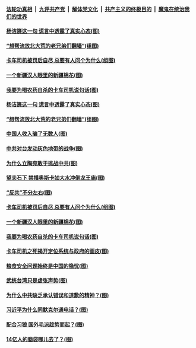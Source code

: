 

####  [法轮功真相](../../../../basic/blob/master/README.md?t=04120502) &nbsp;|&nbsp; [九评共产党](../../../../9ping.md/blob/master/README.md?t=04120502) &nbsp;|&nbsp; [解体党文化](../../../../jtdwh.md/blob/master/README.md?t=04120502)  &nbsp;|&nbsp; [共产主义的终极目的](../../../../gczydzjmd.md/blob/master/README.md?t=04120502) &nbsp;|&nbsp; [魔鬼在统治我们的世界](../../../../mgztzwmdsj.md/blob/master/README.md?t=04120502) 

#### [杨洁篪这一句 谎言中透露了真实心态(图)](../pages/p4/968397.md?t=04120502) 

#### [“想帮流放北大荒的老兄弟们翻墙”(组图)](../pages/p4/968186.md?t=04120502) 


#### [卡车司机被罚后自尽 总要有人问个为什么(组图)](../pages/p4/968261.md?t=04120502) 

#### [一个新疆汉人眼里的新疆棉花(图)](../pages/p4/968264.md?t=04120502) 

#### [我要为喝农药自杀的卡车司机说句话(图)](../pages/p4/968265.md?t=04120502) 


#### [杨洁篪这一句 谎言中透露了真实心态(图)](../pages/p4/968397.md?t=04120502) 

#### [“想帮流放北大荒的老兄弟们翻墙”(组图)](../pages/p4/968186.md?t=04120502) 

#### [中国人收入骗了无数人(图)](../pages/p4/968374.md?t=04120502) 

#### [中共对台发动灰色地带的战争(图)](../pages/p4/968349.md?t=04120502) 

#### [为什么立陶宛敢于挑战中共(图)](../pages/p4/968197.md?t=04120502) 

#### [望夫石下 禁播奥斯卡如大水冲倒龙王庙(图)](../pages/p4/968342.md?t=04120502) 


#### [“反共”不分左右(图)](../pages/p4/968284.md?t=04120502) 

#### [卡车司机被罚后自尽 总要有人问个为什么(组图)](../pages/p4/968261.md?t=04120502) 

#### [一个新疆汉人眼里的新疆棉花(图)](../pages/p4/968264.md?t=04120502) 


#### [我要为喝农药自杀的卡车司机说句话(图)](../pages/p4/968265.md?t=04120502) 

#### [卡车司机之死揭开定位系统与政府的画皮(图)](../pages/p4/968263.md?t=04120502) 

#### [粮食安全问题始终是中国的隐忧(图)](../pages/p4/968258.md?t=04120502) 

#### [武统台湾只是虚张声势(图)](../pages/p4/968173.md?t=04120502) 

#### [为什么中共缺乏承认错误和道歉的精神？(图)](../pages/p4/968167.md?t=04120502) 

#### [习近平为什么同默克尔通电话？(图)](../pages/p4/968155.md?t=04120502) 

#### [配合习狼 国外毛派趁势而起？(图)](../pages/p4/968151.md?t=04120502) 

#### [14亿人的脑袋哪儿去了？(图)](../pages/p4/968150.md?t=04120502) 

